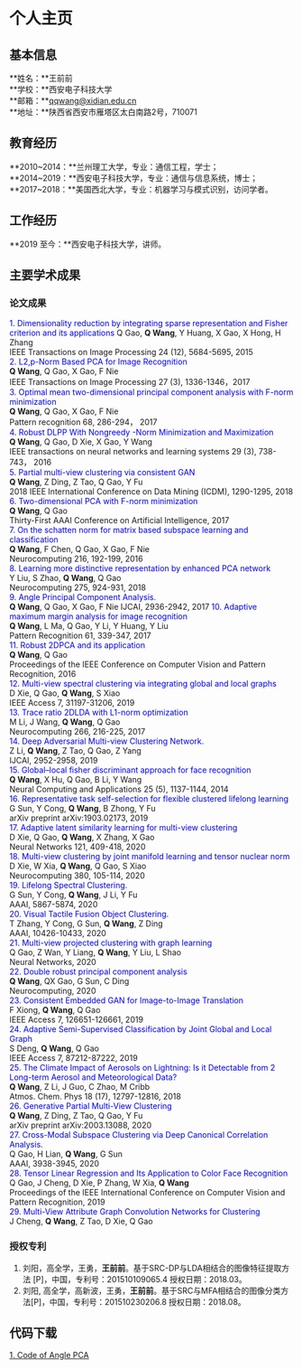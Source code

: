 # 个人主页
## 基本信息
**姓名：**王前前  
**学校：**西安电子科技大学  
**邮箱：**qqwang@xidian.edu.cn  
**地址：**陕西省西安市雁塔区太白南路2号，710071  
## 教育经历
**2010~2014：**兰州理工大学，专业：通信工程，学士；  
**2014~2019：**西安电子科技大学，专业：通信与信息系统，博士；  
**2017~2018：**美国西北大学，专业：机器学习与模式识别，访问学者。

## 工作经历
**2019 至今：**西安电子科技大学，讲师。

## 主要学术成果
### 论文成果
<font color=blue>1. Dimensionality reduction by integrating sparse representation and Fisher criterion and its applications</font> 
Q Gao, **Q Wang**, Y Huang, X Gao, X Hong, H Zhang  
IEEE Transactions on Image Processing 24 (12), 5684-5695, 2015  
<font color=blue>2. L2,p-Norm Based PCA for Image Recognition</font>  
**Q Wang**, Q Gao, X Gao, F Nie  
IEEE Transactions on Image Processing 27 (3), 1336-1346，2017  
<font color=blue>3. Optimal mean two-dimensional principal component analysis with F-norm minimization  </font>  
**Q Wang**, Q Gao, X Gao, F Nie  
Pattern recognition 68, 286-294， 2017  
<font color=blue>4. Robust DLPP With Nongreedy  -Norm Minimization and Maximization</font>  
**Q Wang**, Q Gao, D Xie, X Gao, Y Wang  
IEEE transactions on neural networks and learning systems 29 (3), 738-743，	2016  
<font color=blue>5. Partial multi-view clustering via consistent GAN</font>  
**Q Wang**, Z Ding, Z Tao, Q Gao, Y Fu  
2018 IEEE International Conference on Data Mining (ICDM), 1290-1295, 2018  
<font color=blue>6. Two-dimensional PCA with F-norm minimization</font>  
**Q Wang**, Q Gao  
Thirty-First AAAI Conference on Artificial Intelligence, 2017  
<font color=blue>7. On the schatten norm for matrix based subspace learning and classification</font>  
**Q Wang**, F Chen, Q Gao, X Gao, F Nie  
Neurocomputing 216, 192-199, 2016  
<font color=blue>8. Learning more distinctive representation by enhanced PCA network</font>  
Y Liu, S Zhao, **Q Wang**, Q Gao  
Neurocomputing 275, 924-931, 2018  
<font color=blue>9. Angle Principal Component Analysis.</font>  
**Q Wang**, Q Gao, X Gao, F Nie
IJCAI, 2936-2942, 2017
<font color=blue>10. Adaptive maximum margin analysis for image recognition</font>  
**Q Wang**, L Ma, Q Gao, Y Li, Y Huang, Y Liu  
Pattern Recognition 61, 339-347, 2017  
<font color=blue>11. Robust 2DPCA and its application</font>  
**Q Wang**, Q Gao  
Proceedings of the IEEE Conference on Computer Vision and Pattern Recognition, 2016  
<font color=blue>12. Multi-view spectral clustering via integrating global and local graphs</font>  
D Xie, Q Gao, **Q Wang**, S Xiao  
IEEE Access 7, 31197-31206, 2019  
<font color=blue>13. Trace ratio 2DLDA with L1-norm optimization</font>  
M Li, J Wang, **Q Wang**, Q Gao  
Neurocomputing 266, 216-225, 2017  
<font color=blue>14. Deep Adversarial Multi-view Clustering Network.</font>   
Z Li, **Q Wang**, Z Tao, Q Gao, Z Yang  
IJCAI, 2952-2958, 2019  
<font color=blue>15. Global–local fisher discriminant approach for face recognition</font>   
**Q Wang**, X Hu, Q Gao, B Li, Y Wang  
Neural Computing and Applications 25 (5), 1137-1144,	2014  
<font color=blue>16. Representative task self-selection for flexible clustered lifelong learning</font>   
G Sun, Y Cong, **Q Wang**, B Zhong, Y Fu  
arXiv preprint arXiv:1903.02173, 2019  
<font color=blue>17. Adaptive latent similarity learning for multi-view clustering</font>   
D Xie, Q Gao, **Q Wang**, X Zhang, X Gao  
Neural Networks 121, 409-418, 2020  
<font color=blue>18. Multi-view clustering by joint manifold learning and tensor nuclear norm</font>   
D Xie, W Xia, **Q Wang**, Q Gao, S Xiao  
Neurocomputing 380, 105-114, 2020  
<font color=blue>19. Lifelong Spectral Clustering.</font>   
G Sun, Y Cong, **Q Wang**, J Li, Y Fu  
AAAI, 5867-5874, 2020  
<font color=blue>20. Visual Tactile Fusion Object Clustering.</font>   
T Zhang, Y Cong, G Sun, **Q Wang**, Z Ding  
AAAI, 10426-10433, 2020  
<font color=blue>21. Multi-view projected clustering with graph learning</font>   
Q Gao, Z Wan, Y Liang, **Q Wang**, Y Liu, L Shao  
Neural Networks, 2020  
<font color=blue>22. Double robust principal component analysis</font>   
**Q Wang**, QX Gao, G Sun, C Ding  
Neurocomputing, 2020  
<font color=blue>23. Consistent Embedded GAN for Image-to-Image Translation</font>   
F Xiong, **Q Wang**, Q Gao  
IEEE Access 7, 126651-126661, 2019  
<font color=blue>24. Adaptive Semi-Supervised Classification by Joint Global and Local Graph</font>   
S Deng, **Q Wang**, Q Gao  
IEEE Access 7, 87212-87222, 2019  
<font color=blue>25. The Climate Impact of Aerosols on Lightning: Is it Detectable from 2 Long-term Aerosol and Meteorological Data? </font>   
**Q Wang**, Z Li, J Guo, C Zhao, M Cribb  
Atmos. Chem. Phys 18 (17), 12797-12816, 2018  
<font color=blue>26. Generative Partial Multi-View Clustering</font>   
**Q Wang**, Z Ding, Z Tao, Q Gao, Y Fu  
arXiv preprint arXiv:2003.13088, 2020  
<font color=blue>27. Cross-Modal Subspace Clustering via Deep Canonical Correlation Analysis.</font>   
Q Gao, H Lian, **Q Wang**, G Sun  
AAAI, 3938-3945, 2020  
<font color=blue>28. Tensor Linear Regression and Its Application to Color Face Recognition</font>   
Q Gao, J Cheng, D Xie, P Zhang, W Xia, **Q Wang**  
Proceedings of the IEEE International Conference on Computer Vision and Pattern Recognition,	2019  
<font color=blue>29. Multi-View Attribute Graph Convolution Networks for Clustering</font>   
J Cheng, **Q Wang**, Z Tao, D Xie, Q Gao  

### 授权专利
1. 刘阳，高全学，王勇，**王前前**。基于SRC-DP与LDA相结合的图像特征提取方法 [P]，中国，专利号：201510109065.4 授权日期：2018.03。
2. 刘阳, 高全学，高新波，王勇，**王前前**。基于SRC与MFA相结合的图像分类方法[P]，中国，专利号：201510230206.8  授权日期：2018.08。


## 代码下载
<a href="code_doenload/Angle_PCA.m" target="_blank">1. Code of Angle PCA </a>

